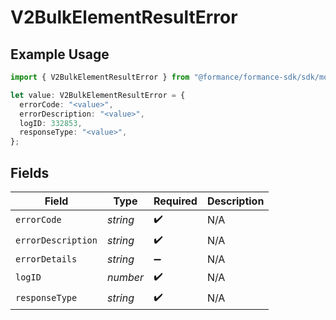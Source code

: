 # V2BulkElementResultError

## Example Usage

```typescript
import { V2BulkElementResultError } from "@formance/formance-sdk/sdk/models/shared";

let value: V2BulkElementResultError = {
  errorCode: "<value>",
  errorDescription: "<value>",
  logID: 332853,
  responseType: "<value>",
};
```

## Fields

| Field              | Type               | Required           | Description        |
| ------------------ | ------------------ | ------------------ | ------------------ |
| `errorCode`        | *string*           | :heavy_check_mark: | N/A                |
| `errorDescription` | *string*           | :heavy_check_mark: | N/A                |
| `errorDetails`     | *string*           | :heavy_minus_sign: | N/A                |
| `logID`            | *number*           | :heavy_check_mark: | N/A                |
| `responseType`     | *string*           | :heavy_check_mark: | N/A                |
